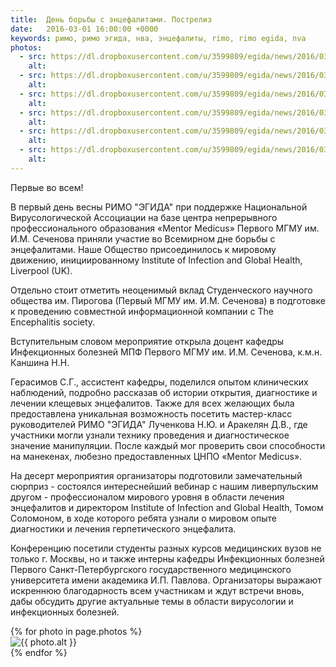 ```yaml
---
title:  День борьбы с энцефалитами. Пострелиз
date:   2016-03-01 16:00:00 +0000
keywords: римо, римо эгида, нва, энцефалиты, rimo, rimo egida, nva
photos:
  - src: https://dl.dropboxusercontent.com/u/3599809/egida/news/2016/03/01/photo_1.jpg
    alt:
  - src: https://dl.dropboxusercontent.com/u/3599809/egida/news/2016/03/01/photo_2.jpg
    alt:
  - src: https://dl.dropboxusercontent.com/u/3599809/egida/news/2016/03/01/photo_3.jpg
    alt:
  - src: https://dl.dropboxusercontent.com/u/3599809/egida/news/2016/03/01/photo_4.jpg
    alt:
  - src: https://dl.dropboxusercontent.com/u/3599809/egida/news/2016/03/01/photo_5.jpg
    alt:
  - src: https://dl.dropboxusercontent.com/u/3599809/egida/news/2016/03/01/photo_6.jpg
    alt:
---
```


Первые во всем!

В первый день весны РИМО "ЭГИДА" при поддержке Национальной Вирусологической Ассоциации на базе центра непрерывного профессионального образования «Mentor Medicus» Первого МГМУ им. И.М. Сеченова приняли участие во Всемирном дне борьбы с энцефалитами. Наше Общество присоединилось к мировому движению, инициированному Institute of Infection and Global Health, Liverpool (UK).

<!--more-->

Отдельно стоит отметить неоценимый вклад Студенческого научного общества им. Пирогова (Первый МГМУ им. И.М. Сеченова) в подготовке к проведению совместной информационной компании с The Encephalitis society.

Вступительным словом мероприятие открыла доцент кафедры Инфекционных болезней МПФ Первого МГМУ им. И.М. Сеченова, к.м.н. Каншина Н.Н.

Герасимов С.Г., ассистент кафедры, поделился опытом клинических наблюдений, подробно рассказав об истории открытия, диагностике и лечении клещевых энцефалитов.
Также для всех желающих была предоставлена уникальная возможность посетить мастер-класс руководителей РИМО "ЭГИДА" Лученкова Н.Ю. и Аракелян Д.В., где участники могли узнали технику проведения и диагностическое значение манипуляции. После каждый мог проверить свои способности на манекенах, любезно предоставленных ЦНПО «Mentor Medicus».

На десерт мероприятия организаторы подготовили замечательный сюрприз - состоялся интереснейший вебинар с нашим ливерпульским другом - профессионалом мирового уровня в области лечения энцефалитов и директором Institute of Infection and Global Health, Томом Соломоном, в ходе которого ребята узнали о мировом опыте диагностики и лечения герпетического энцефалита.

Конференцию посетили студенты разных курсов медицинских вузов не только г. Москвы, но и также интерны кафедры Инфекционных болезней Первого Санкт-Петербургского государственного медицинского университета имени академика И.П. Павлова.
Организаторы выражают искреннюю благодарность всем участникам и ждут встречи вновь, дабы обсудить другие актуальные темы в области вирусологии и инфекционных болезней.

<div id="owl-post" class="owl-carousel">
    {% for photo in page.photos %}
        <div class="item"><img src="{{ photo.src }}" alt="{{ photo.alt }}"></div>
    {% endfor %}
</div>
